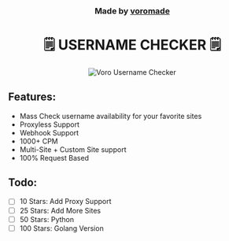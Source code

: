 <h3 align="center">
  Made by <a href="https://github.com/voromade">voromade</a>
</h3>

<h1 align="center">🗒️ USERNAME CHECKER 🗒️</h1>

<p align="center">
  <img src="https://media.discordapp.net/attachments/1133317136673165312/1173523232436006932/image.png?ex=656443ad&is=6551cead&hm=947c86cf35eb193a711f56ff7d8d0d9b759bfd4fd55f2241b22a5a875d4ee1c8&=&width=1215&height=651" alt="Voro Username Checker">
</p>

## Features:

- Mass Check username availability for your favorite sites
- Proxyless Support
- Webhook Support
- 1000+ CPM
- Multi-Site + Custom Site support
- 100% Request Based

## Todo:

- [ ] 10 Stars: Add Proxy Support
- [ ] 25 Stars: Add More Sites
- [ ] 50 Stars: Python
- [ ] 100 Stars: Golang Version

